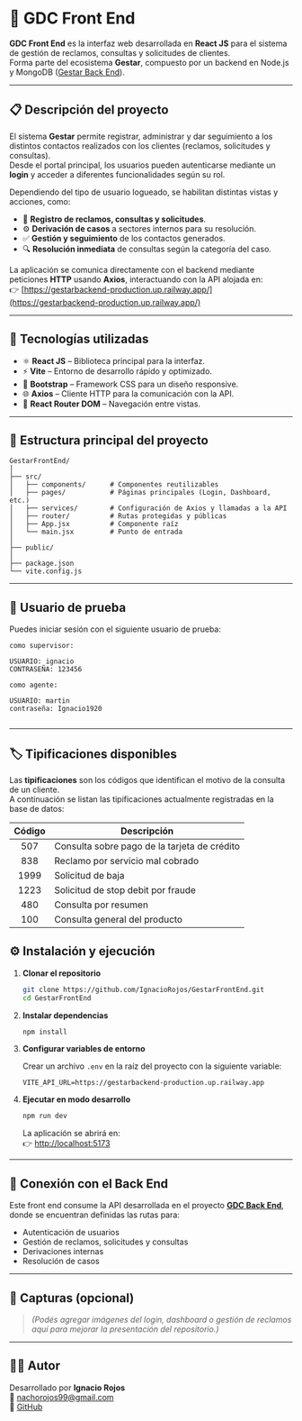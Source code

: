 
# 🚀 GDC Front End

**GDC Front End** es la interfaz web desarrollada en **React JS** para el sistema de gestión de reclamos, consultas y solicitudes de clientes.  
Forma parte del ecosistema **Gestar**, compuesto por un backend en Node.js y MongoDB ([Gestar Back End](https://github.com/IgnacioRojos/GestarBackEnd.git)).

---

## 📋 Descripción del proyecto

El sistema **Gestar** permite registrar, administrar y dar seguimiento a los distintos contactos realizados con los clientes (reclamos, solicitudes y consultas).  
Desde el portal principal, los usuarios pueden autenticarse mediante un **login** y acceder a diferentes funcionalidades según su rol.

Dependiendo del tipo de usuario logueado, se habilitan distintas vistas y acciones, como:

- 🧾 **Registro de reclamos, consultas y solicitudes**.  
- ⚙️ **Derivación de casos** a sectores internos para su resolución.  
- ✅ **Gestión y seguimiento** de los contactos generados.  
- 🔍 **Resolución inmediata** de consultas según la categoría del caso.

La aplicación se comunica directamente con el backend mediante peticiones **HTTP** usando **Axios**, interactuando con la API alojada en:  
👉 [https://gestarbackend-production.up.railway.app/](https://gestarbackend-production.up.railway.app/)

---

## 🧠 Tecnologías utilizadas

- ⚛️ **React JS** – Biblioteca principal para la interfaz.  
- ⚡ **Vite** – Entorno de desarrollo rápido y optimizado.  
- 🎨 **Bootstrap** – Framework CSS para un diseño responsive.  
- 🌐 **Axios** – Cliente HTTP para la comunicación con la API.  
- 🧭 **React Router DOM** – Navegación entre vistas.  

---

## 🧩 Estructura principal del proyecto

```
GestarFrontEnd/
│
├── src/
│   ├── components/      # Componentes reutilizables
│   ├── pages/           # Páginas principales (Login, Dashboard, etc.)
│   ├── services/        # Configuración de Axios y llamadas a la API
│   ├── router/          # Rutas protegidas y públicas
│   ├── App.jsx          # Componente raíz
│   └── main.jsx         # Punto de entrada
│
├── public/
│
├── package.json
└── vite.config.js
```

---

## 🔐 Usuario de prueba

Puedes iniciar sesión con el siguiente usuario de prueba:

```
como supervisor:

USUARIO: ignacio  
CONTRASEÑA: 123456

como agente:

USUARIO: martin
contraseña: Ignacio1920


```



---
## 🏷️ Tipificaciones disponibles

Las **tipificaciones** son los códigos que identifican el motivo de la consulta de un cliente.  
A continuación se listan las tipificaciones actualmente registradas en la base de datos:

| Código | Descripción                              |
|:-------:|-------------------------------------------|
| 507     | Consulta sobre pago de la tarjeta de crédito |
| 838     | Reclamo por servicio mal cobrado          |
| 1999    | Solicitud de baja                         |
| 1223    | Solicitud de stop debit por fraude         |
| 480     | Consulta por resumen                      |
| 100     | Consulta general del producto             |

## ⚙️ Instalación y ejecución

1. **Clonar el repositorio**
   ```bash
   git clone https://github.com/IgnacioRojos/GestarFrontEnd.git
   cd GestarFrontEnd
   ```

2. **Instalar dependencias**
   ```bash
   npm install
   ```

3. **Configurar variables de entorno**

   Crear un archivo `.env` en la raíz del proyecto con la siguiente variable:
   ```env
   VITE_API_URL=https://gestarbackend-production.up.railway.app
   ```

4. **Ejecutar en modo desarrollo**
   ```bash
   npm run dev
   ```

   La aplicación se abrirá en:  
   👉 [http://localhost:5173](http://localhost:5173)

---

## 🔗 Conexión con el Back End

Este front end consume la API desarrollada en el proyecto [**GDC Back End**](https://github.com/IgnacioRojos/GestarBackEnd.git), donde se encuentran definidas las rutas para:

- Autenticación de usuarios  
- Gestión de reclamos, solicitudes y consultas  
- Derivaciones internas  
- Resolución de casos  

---

## 📸 Capturas (opcional)

> *(Podés agregar imágenes del login, dashboard o gestión de reclamos aquí para mejorar la presentación del repositorio.)*

---

## 👨‍💻 Autor

Desarrollado por **Ignacio Rojos**  
📧 [nachorojos99@gmail.com](mailto:nachorojos99@gmail.com)  
💼 [GitHub](https://github.com/IgnacioRojos)
